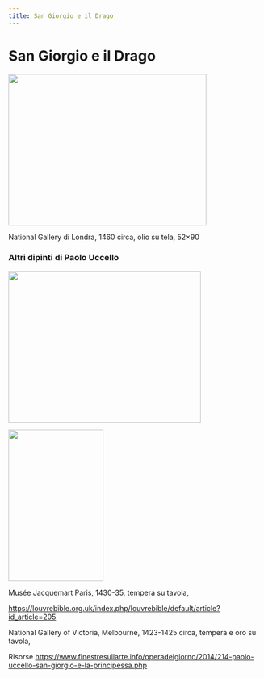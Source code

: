```yaml
---
title: San Giorgio e il Drago
---
```

# San Giorgio e il Drago

<img src="https://upload.wikimedia.org/wikipedia/commons/thumb/e/ed/Paolo_Uccello_047b.jpg/1024px-Paolo_Uccello_047b.jpg" 
width="392" height="300"> 

National Gallery di Londra, 1460 circa, olio su tela, 52×90 

### Altri dipinti di Paolo Uccello

<img src="https://www.musee-jacquemart-andre.com/sites/default/files/styles/fiches_oeuvre/public/mja3036_v2_sebert_photographe_2.jpg" 
width="381" height="300"> 

<img src="../img/paolo_uccello.jpg" 
width="188" height="300">

Musée Jacquemart Paris, 1430-35, tempera su tavola, 

https://louvrebible.org.uk/index.php/louvrebible/default/article?id_article=205


National Gallery of Victoria, Melbourne, 1423-1425 circa, tempera e oro su tavola, 


Risorse
https://www.finestresullarte.info/operadelgiorno/2014/214-paolo-uccello-san-giorgio-e-la-principessa.php
